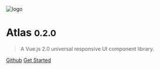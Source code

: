 
![logo](_media/icon.svg)

# Atlas <small>0.2.0</small>

> A Vue.js 2.0 universal responsive UI component library.

[Github](https://github.com/cotabox/atlas)
[Get Started](#atlas)
